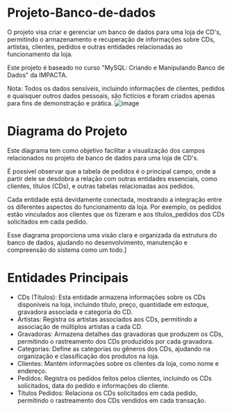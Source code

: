 # Projeto-Banco-de-dados
O projeto visa criar e gerenciar um banco de dados para uma loja de CD's, permitindo o armazenamento e recuperação de informações sobre CDs, artistas, clientes, pedidos e outras entidades relacionadas ao funcionamento da loja.

Este projeto é baseado no curso "MySQL: Criando e Manipulando Banco de Dados" da IMPACTA.

Nota: Todos os dados sensíveis, incluindo informações de clientes, pedidos e quaisquer outros dados pessoais, são fictícios e foram criados apenas para fins de demonstração e prática.
![image](https://github.com/user-attachments/assets/bf9ed63c-c83d-490c-89ac-99e36d9cefde)

# Diagrama do Projeto
Este diagrama tem como objetivo facilitar a visualização dos campos relacionados no projeto de banco de dados para uma loja de CD's.

É possível observar que a tabela de pedidos é o principal campo, onde a partir dele se desdobra a relação com outras entidades essenciais, como clientes, títulos (CDs), e outras tabelas relacionadas aos pedidos.

Cada entidade está devidamente conectada, mostrando a integração entre os diferentes aspectos do funcionamento da loja. Por exemplo, os pedidos estão vinculados aos clientes que os fizeram e aos títulos_pedidos dos CDs solicitados em cada pedido.

Esse diagrama proporciona uma visão clara e organizada da estrutura do banco de dados, ajudando no desenvolvimento, manutenção e compreensão do sistema como um todo.]

# Entidades Principais
- CDs (Títulos): Esta entidade armazena informações sobre os CDs disponíveis na loja, incluindo título, preço, quantidade em estoque, gravadora associada e categoria do CD.
- Artistas: Registra os artistas associados aos CDs, permitindo a associação de múltiplos artistas a cada CD.
- Gravadoras: Armazena detalhes das gravadoras que produzem os CDs, permitindo o rastreamento dos CDs produzidos por cada gravadora.
- Categorias: Define as categorias ou gêneros dos CDs, ajudando na organização e classificação dos produtos na loja.
- Clientes: Mantém informações sobre os clientes da loja, como nome e endereço.
- Pedidos: Registra os pedidos feitos pelos clientes, incluindo os CDs solicitados, data do pedido e informações do cliente.
- Títulos Pedidos: Relaciona os CDs solicitados em cada pedido, permitindo o rastreamento dos CDs vendidos em cada transação.
